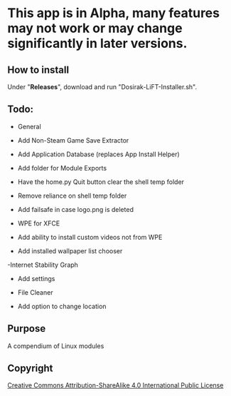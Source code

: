 # This app is in Alpha, many features may not work or may change significantly in later versions.

## How to install
Under "**Releases**", download and run "Dosirak-LiFT-Installer.sh".

## Todo:
- General
 - Add Non-Steam Game Save Extractor
 - Add Application Database (replaces App Install Helper)
 - Add folder for Module Exports
 - Have the home.py Quit button clear the shell temp folder
 - Remove reliance on shell temp folder
 - Add failsafe in case logo.png is deleted

- WPE for XFCE
 - Add ability to install custom videos not from WPE
 - Add installed wallpaper list chooser

-Internet Stability Graph
 - Add settings

- File Cleaner 
 - Add option to change location

## Purpose

A compendium of Linux modules


## Copyright

[Creative Commons Attribution-ShareAlike 4.0 International Public
License](https://creativecommons.org/licenses/by-sa/4.0/deed.en)
